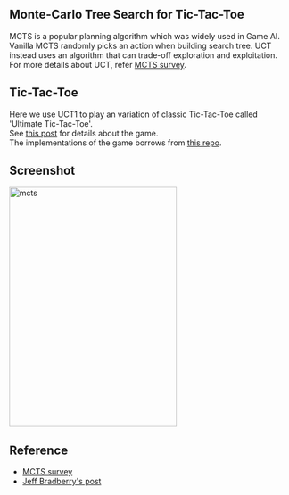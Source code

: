 ## Monte-Carlo Tree Search for Tic-Tac-Toe  
MCTS is a popular planning algorithm which was widely used in Game AI.
Vanilla MCTS randomly picks an action when building search tree. UCT instead uses an algorithm that can trade-off exploration and exploitation. For more details about UCT, refer [MCTS survey](http://pubs.doc.ic.ac.uk/survey-mcts-methods/survey-mcts-methods.pdf).    

## Tic-Tac-Toe
Here we use UCT1 to play an variation of classic Tic-Tac-Toe called 'Ultimate Tic-Tac-Toe'.   
See [this post]( http://mathwithbaddrawings.com/2013/06/16/ultimate-tic-tac-toe/ ) for details about the game.  
The implementations of the game borrows from [this repo](https://github.com/jbradberry/ultimate_tictactoe).    

## Screenshot  
<img src="https://github.com/borgwang/toys/raw/master/MCTS/mcts.png" width = "300" height = "430" alt="mcts" align=center />  

## Reference  
* [MCTS survey](http://pubs.doc.ic.ac.uk/survey-mcts-methods/survey-mcts-methods.pdf)  
* [Jeff Bradberry's post](http://jeffbradberry.com/posts/2015/09/intro-to-monte-carlo-tree-search/)  
